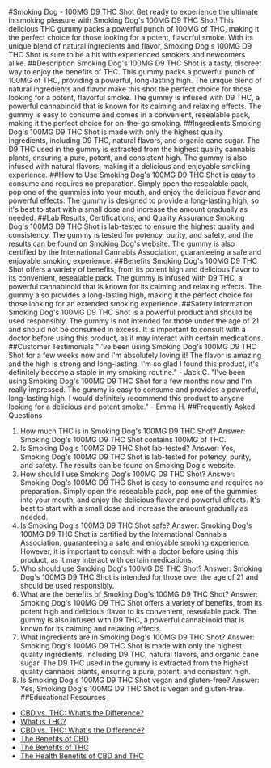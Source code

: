 #Smoking Dog - 100MG D9 THC Shot
Get ready to experience the ultimate in smoking pleasure with Smoking Dog's 100MG D9 THC Shot! This delicious THC gummy packs a powerful punch of 100MG of THC, making it the perfect choice for those looking for a potent, flavorful smoke. With its unique blend of natural ingredients and flavor, Smoking Dog's 100MG D9 THC Shot is sure to be a hit with experienced smokers and newcomers alike.
##Description
Smoking Dog's 100MG D9 THC Shot is a tasty, discreet way to enjoy the benefits of THC. This gummy packs a powerful punch of 100MG of THC, providing a powerful, long-lasting high. The unique blend of natural ingredients and flavor make this shot the perfect choice for those looking for a potent, flavorful smoke. The gummy is infused with D9 THC, a powerful cannabinoid that is known for its calming and relaxing effects. The gummy is easy to consume and comes in a convenient, resealable pack, making it the perfect choice for on-the-go smoking.
##Ingredients
Smoking Dog's 100MG D9 THC Shot is made with only the highest quality ingredients, including D9 THC, natural flavors, and organic cane sugar. The D9 THC used in the gummy is extracted from the highest quality cannabis plants, ensuring a pure, potent, and consistent high. The gummy is also infused with natural flavors, making it a delicious and enjoyable smoking experience.
##How to Use
Smoking Dog's 100MG D9 THC Shot is easy to consume and requires no preparation. Simply open the resealable pack, pop one of the gummies into your mouth, and enjoy the delicious flavor and powerful effects. The gummy is designed to provide a long-lasting high, so it's best to start with a small dose and increase the amount gradually as needed.
##Lab Results, Certifications, and Quality Assurance
Smoking Dog's 100MG D9 THC Shot is lab-tested to ensure the highest quality and consistency. The gummy is tested for potency, purity, and safety, and the results can be found on Smoking Dog's website. The gummy is also certified by the International Cannabis Association, guaranteeing a safe and enjoyable smoking experience.
##Benefits
Smoking Dog's 100MG D9 THC Shot offers a variety of benefits, from its potent high and delicious flavor to its convenient, resealable pack. The gummy is infused with D9 THC, a powerful cannabinoid that is known for its calming and relaxing effects. The gummy also provides a long-lasting high, making it the perfect choice for those looking for an extended smoking experience.
##Safety Information
Smoking Dog's 100MG D9 THC Shot is a powerful product and should be used responsibly. The gummy is not intended for those under the age of 21 and should not be consumed in excess. It is important to consult with a doctor before using this product, as it may interact with certain medications.
##Customer Testimonials
"I've been using Smoking Dog's 100MG D9 THC Shot for a few weeks now and I'm absolutely loving it! The flavor is amazing and the high is strong and long-lasting. I'm so glad I found this product, it's definitely become a staple in my smoking routine." - Jack C.
"I've been using Smoking Dog's 100MG D9 THC Shot for a few months now and I'm really impressed. The gummy is easy to consume and provides a powerful, long-lasting high. I would definitely recommend this product to anyone looking for a delicious and potent smoke." - Emma H.
##Frequently Asked Questions
1. How much THC is in Smoking Dog's 100MG D9 THC Shot?
Answer: Smoking Dog's 100MG D9 THC Shot contains 100MG of THC.
2. Is Smoking Dog's 100MG D9 THC Shot lab-tested?
Answer: Yes, Smoking Dog's 100MG D9 THC Shot is lab-tested for potency, purity, and safety. The results can be found on Smoking Dog's website.
3. How should I use Smoking Dog's 100MG D9 THC Shot?
Answer: Smoking Dog's 100MG D9 THC Shot is easy to consume and requires no preparation. Simply open the resealable pack, pop one of the gummies into your mouth, and enjoy the delicious flavor and powerful effects. It's best to start with a small dose and increase the amount gradually as needed.
4. Is Smoking Dog's 100MG D9 THC Shot safe?
Answer: Smoking Dog's 100MG D9 THC Shot is certified by the International Cannabis Association, guaranteeing a safe and enjoyable smoking experience. However, it is important to consult with a doctor before using this product, as it may interact with certain medications.
5. Who should use Smoking Dog's 100MG D9 THC Shot?
Answer: Smoking Dog's 100MG D9 THC Shot is intended for those over the age of 21 and should be used responsibly.
6. What are the benefits of Smoking Dog's 100MG D9 THC Shot?
Answer: Smoking Dog's 100MG D9 THC Shot offers a variety of benefits, from its potent high and delicious flavor to its convenient, resealable pack. The gummy is also infused with D9 THC, a powerful cannabinoid that is known for its calming and relaxing effects.
7. What ingredients are in Smoking Dog's 100MG D9 THC Shot?
Answer: Smoking Dog's 100MG D9 THC Shot is made with only the highest quality ingredients, including D9 THC, natural flavors, and organic cane sugar. The D9 THC used in the gummy is extracted from the highest quality cannabis plants, ensuring a pure, potent, and consistent high.
8. Is Smoking Dog's 100MG D9 THC Shot vegan and gluten-free?
Answer: Yes, Smoking Dog's 100MG D9 THC Shot is vegan and gluten-free.
##Educational Resources
- [CBD vs. THC: What’s the Difference?](https://www.webmd.com/pain-management/cbd-vs-thc-whats-the-difference#1)
- [What is THC?](https://www.leafly.com/news/cannabis-101/what-is-thc)
- [CBD vs. THC: What's the Difference?](https://www.healthline.com/health/cbd-vs-thc)
- [The Benefits of CBD](https://www.medicalnewstoday.com/articles/317221)
- [The Benefits of THC](https://www.medicalnewstoday.com/articles/319475)
- [The Health Benefits of CBD and THC](https://www.verywellhealth.com/cbd-and-thc-health-benefits-5086313)